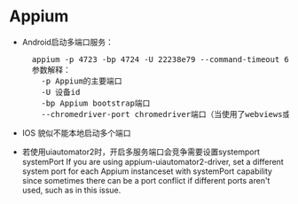 # Appium
* Android启动多端口服务：
  <pre>
    appium -p 4723 -bp 4724 -U 22238e79 --command-timeout 600
    参数解释：
      -p Appium的主要端口
      -U 设备id
      -bp Appium bootstrap端口
      --chromedriver-port chromedriver端口（当使用了webviews或者chrome）
  </pre>
* IOS 貌似不能本地启动多个端口

* 若使用uiautomator2时，开启多服务端口会竞争需要设置systemport
systemPort If you are using appium-uiautomator2-driver, set a different system port for each Appium instanceset with systemPort capability since sometimes there can be a port conflict if different ports aren't used, such as in this issue.



